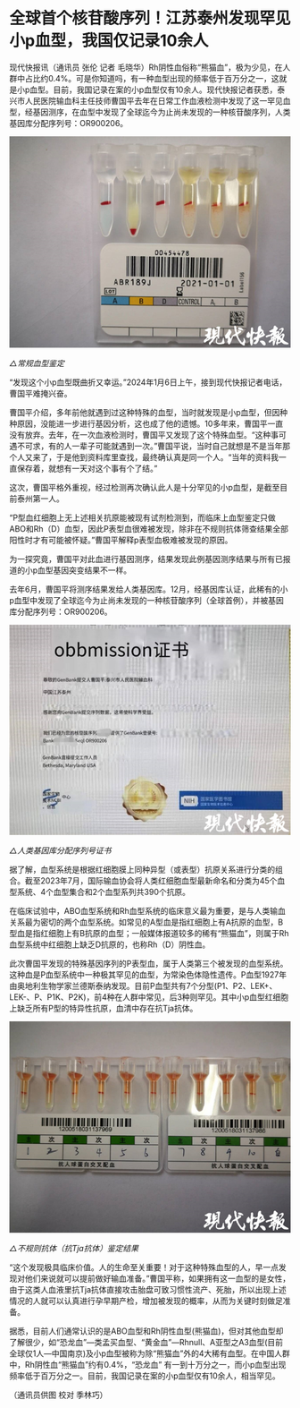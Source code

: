 # 全球首个核苷酸序列！江苏泰州发现罕见小p血型，我国仅记录10余人

现代快报讯（通讯员 张伦 记者
毛晓华）Rh阴性血俗称“熊猫血”，极为少见，在人群中占比约0.4%。可是你知道吗，有一种血型出现的频率低于百万分之一，这就是小p血型。目前，我国记录在案的小p血型仅有10余人。现代快报记者获悉，泰兴市人民医院输血科主任技师曹国平去年在日常工作血液检测中发现了这一罕见血型，经基因测序，在血型中发现了全球迄今为止尚未发现的一种核苷酸序列，人类基因库分配序列号：OR900206。

![3df0b2a560f6003e79b8d2396107d23f.jpg](https://raw.githubusercontent.com/qqhsx/qqnews_image/main/2024/01/06/全球首个核苷酸序列！江苏泰州发现罕见小p血型，我国仅记录10余人/3df0b2a560f6003e79b8d2396107d23f.jpg)

_△常规血型鉴定_

“发现这个小p血型既曲折又幸运。”2024年1月6日上午，接到现代快报记者电话，曹国平难掩兴奋。

曹国平介绍，多年前他就遇到过这种特殊的血型，当时就发现是小p血型，但因种种原因，没能进一步进行基因分析，这也成了他的遗憾。10多年来，曹国平一直没有放弃。去年，在一次血液检测时，曹国平又发现了这个特殊血型。“这种事可遇不可求，有的人一辈子可能就遇到一次。”曹国平说，当时自己就想是不是当年那个人又来了，于是他到资料库里查找，最终确认真是同一个人。“当年的资料我一直保存着，就想有一天对这个事有个了结。”

这次，曹国平格外重视，经过检测再次确认此人是十分罕见的小p血型，是截至目前泰州第一人。

“P型血红细胞上无上述相关抗原能被现有试剂检测到，而临床上血型鉴定只做ABO和Rh（D）血型，因此P表型血很难被发现，除非在不规则抗体筛查结果全部阳性时才有可能被怀疑。”曹国平解释p表型血极难被发现的原因。

为一探究竟，曹国平对此血进行基因测序，结果发现此例基因测序结果与所有已报道的小p血型基因突变结果不一样。

去年6月，曹国平将测序结果发给人类基因库。12月，经基因库认证，此稀有的小p血型中发现了全球迄今为止尚未发现的一种核苷酸序列（全球首例），并被基因库分配序列号：OR900206。

![48846c7083b946151e56b35067a7a022.jpg](https://raw.githubusercontent.com/qqhsx/qqnews_image/main/2024/01/06/全球首个核苷酸序列！江苏泰州发现罕见小p血型，我国仅记录10余人/48846c7083b946151e56b35067a7a022.jpg)

 _△人类基因库分配序列号证书_

据了解，血型系统是根据红细胞膜上同种异型（或表型）抗原关系进行分类的组合。截至2023年7月，国际输血协会将人类红细胞血型最新命名和分类为45个血型系统、4个血型集合和2个血型系列共390个抗原。

在临床试验中，ABO血型系统和Rh血型系统的临床意义最为重要，是与人类输血关系最为密切的两个血型系统。如常见的A型血是指红细胞上有A抗原的血型，B型血是指红细胞上有B抗原的血型；一般媒体报道较多的稀有“熊猫血”，则属于Rh血型系统中红细胞上缺乏D抗原的，也称Rh（D）阴性血。

此次曹国平发现的特殊基因序列的P表型血，属于人类第三个被发现的血型系统。这种血是P血型系统中一种极其罕见的血型，为常染色体隐性遗传。P血型1927年由奥地利生物学家兰德斯泰纳发现。目前P血型共有7个分型(P1、P2、LEK+、LEK-、P、P1K、P2K)，前4种在人群中常见，后3种则罕见。其中小p血型红细胞上缺乏所有P型的特异性抗原，血清中存在抗Tja抗体。

![d2523879bd23ec1745921379525971dc.jpg](https://raw.githubusercontent.com/qqhsx/qqnews_image/main/2024/01/06/全球首个核苷酸序列！江苏泰州发现罕见小p血型，我国仅记录10余人/d2523879bd23ec1745921379525971dc.jpg)

_△不规则抗体（抗Tja抗体）鉴定结果_

“这个发现极具临床价值。人的生命至关重要！对于这种特殊血型的人，早一点发现对他们来说就可以提前做好输血准备。”曹国平称，如果拥有这一血型的是女性，由于这类人血液里抗Tja抗体直接攻击胎盘可致习惯性流产、死胎，所以出现上述情况的人就可以认真进行孕早期产检，增加被发现的概率，从而为关键时刻做足准备。

据悉，目前人们通常认识的是ABO血型和Rh阴性血型(熊猫血)，但对其他血型却了解很少，如“恐龙血”—类孟买血型、“黄金血”—Rhnull、A亚型之A3血型(目前全球仅1人—中国南京)及小p血型被称为除“熊猫血”外的4大稀有血型。在中国人群中，Rh阴性血“熊猫血”约有0.4%，“恐龙血”
有一到十万分之一，而小p血型出现频率低于百万分之一。目前，我国记录在案的小p血型仅有10余人，相当罕见。

（通讯员供图 校对 季林巧）

